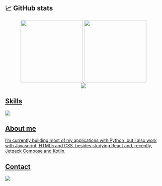 
## 📈 GitHub stats
<div align="center">
  <a href="https://github.com/davifelipef">
  <img height="200em" src="https://github-readme-stats.vercel.app/api?username=davifelipef&show_icons=true&theme=transparent"/>
  <img height="200em" src="https://github-readme-stats.vercel.app/api/top-langs/?username=davifelipef&layout=compact&langs_count=8&theme=transparent"/>
</div>
<div align="center">
  <img src="https://github-readme-streak-stats.herokuapp.com/?user=davifelipef"/>
</div>
  
## Skills
<img src="https://img.shields.io/badge/Python-3776AB?style=for-the-badge&logo=python&logoColor=white" />
  
## About me
I’m currently building most of my applications with Python, but I also work with Javascript, HTML5 and CSS, besides studying React and, recently, Jetpack Compose and Kotlin.
  
## Contact 
<a href="https://www.linkedin.com/in/davi-felipe-fl-rodrigues/">
 <img src="https://img.shields.io/badge/LinkedIn-0077B5?style=for-the-badge&logo=linkedin&logoColor=white" />
</a>
  


<!---
davifelipef/davifelipef is a ✨ special ✨ repository because its `README.md` (this file) appears on your GitHub profile.
You can click the Preview link to take a look at your changes.
--->
